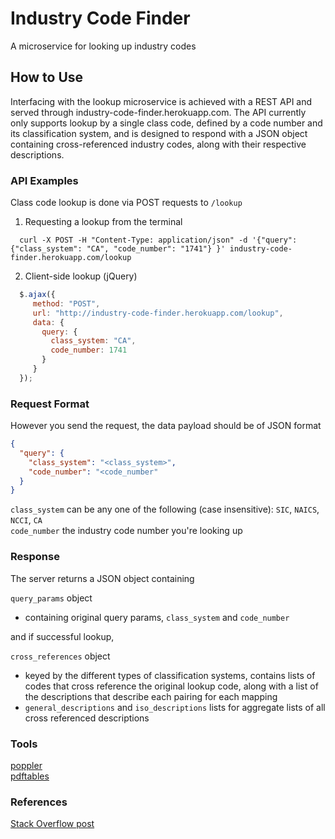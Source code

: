 # Industry Code Finder
A microservice for looking up industry codes

## How to Use
Interfacing with the lookup microservice is achieved with a REST API and served through industry-code-finder.herokuapp.com. The API currently only supports lookup by a single class code, defined by a code number and its classification system, and is designed to respond with a JSON object containing cross-referenced industry codes, along with their respective descriptions.

### API Examples

Class code lookup is done via POST requests to `/lookup`

1. Requesting a lookup from the terminal
```
  curl -X POST -H "Content-Type: application/json" -d '{"query": {"class_system": "CA", "code_number": "1741"} }' industry-code-finder.herokuapp.com/lookup
```

2. Client-side lookup (jQuery)
```javascript
  $.ajax({
     method: "POST",
     url: "http://industry-code-finder.herokuapp.com/lookup",
     data: {
       query: {
         class_system: "CA",
         code_number: 1741
       }
     }
  });
```

### Request Format
However you send the request, the data payload should be of JSON format

```JSON
{
  "query": {
    "class_system": "<class_system>",
    "code_number": "<code_number"
  }
}
```
`class_system` can be any one of the following (case insensitive): `SIC`, `NAICS`, `NCCI`, `CA`  
`code_number` the industry code number you're looking up

### Response
The server returns a JSON object containing  

`query_params` object
  * containing original query params, `class_system` and `code_number`  

and if successful lookup,  

`cross_references` object
  * keyed by the different types of classification systems, contains lists of codes that cross reference the original lookup code, along with a list of the descriptions that describe each pairing for each mapping
  * `general_descriptions` and `iso_descriptions` lists for aggregate lists of all cross referenced descriptions


### Tools
[poppler](https://poppler.freedesktop.org/)  
[pdftables](https://pdftables.com/)

### References
[Stack Overflow post](https://stackoverflow.com/questions/41913796/extracting-tables-from-pdf-files-in-ruby)
